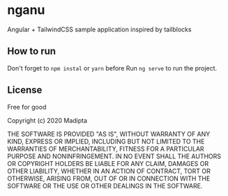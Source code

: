 # nganu

Angular + TailwindCSS sample application inspired by tailblocks

## How to run

Don't forget to `npm instal` or `yarn` before
Run `ng serve` to run the project.





## License

Free for good

Copyright (c) 2020 Madipta

THE SOFTWARE IS PROVIDED "AS IS", WITHOUT WARRANTY OF ANY KIND, EXPRESS OR
IMPLIED, INCLUDING BUT NOT LIMITED TO THE WARRANTIES OF MERCHANTABILITY,
FITNESS FOR A PARTICULAR PURPOSE AND NONINFRINGEMENT. IN NO EVENT SHALL THE
AUTHORS OR COPYRIGHT HOLDERS BE LIABLE FOR ANY CLAIM, DAMAGES OR OTHER
LIABILITY, WHETHER IN AN ACTION OF CONTRACT, TORT OR OTHERWISE, ARISING FROM,
OUT OF OR IN CONNECTION WITH THE SOFTWARE OR THE USE OR OTHER DEALINGS IN
THE SOFTWARE.